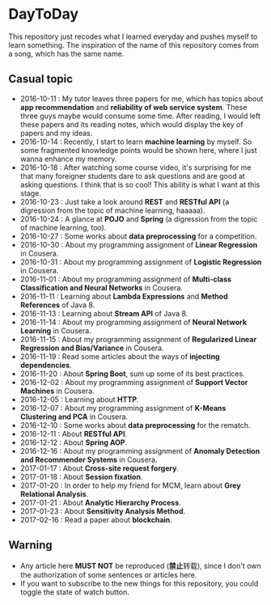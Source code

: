 # DayToDay
This repository just recodes what I learned everyday and pushes myself to learn something. The inspiration of the name of this repository comes from a song, which has the same name.

## Casual topic
- 2016-10-11 : My tutor leaves three papers for me, which has topics about **app recommendation** and **reliability of web service system**. These three guys maybe would consume some time. After reading, I would left these papers and its reading notes, which would display the key of papers and my ideas.
- 2016-10-14 : Recently, I start to learn **machine learning** by myself. So some fragmented knowledge points would be shown here, where I just wanna enhance my memory.
- 2016-10-18 : After watching some course video, it's surprising for me that many foreigner students dare to ask questions and are good at asking questions. I think that is so cool! This ability is what I want at this stage.
- 2016-10-23 : Just take a look around **REST** and **RESTful API** (a digression from the topic of machine learning, haaaaa).
- 2016-10-24 : A glance at **POJO** and **Spring** (a digression from the topic of machine learning, too).
- 2016-10-27 : Some works about **data preprocessing** for a competition.
- 2016-10-30 : About my programming assignment of **Linear Regression** in Cousera.
- 2016-10-31 : About my programming assignment of **Logistic Regression** in Cousera.
- 2016-11-01 : About my programming assignment of **Multi-class Classification and Neural Networks** in Cousera.
- 2016-11-11 : Learning about **Lambda Expressions** and **Method References** of Java 8.
- 2016-11-13 : Learning about **Stream API** of Java 8.
- 2016-11-14 : About my programming assignment of **Neural Network Learning** in Cousera.
- 2016-11-15 : About my programming assignment of **Regularized Linear Regression and Bias/Variance** in Cousera.
- 2016-11-19 : Read some articles about the ways of **injecting dependencies**.
- 2016-11-20 : About **Spring Boot**, sum up some of its best practices.
- 2016-12-02 : About my programming assignment of **Support Vector Machines** in Cousera.
- 2016-12-05 : Learning about **HTTP**.
- 2016-12-07 : About my programming assignment of **K-Means Clustering and PCA** in Cousera.
- 2016-12-10 : Some works about **data preprocessing** for the rematch.
- 2016-12-11 : About **RESTful API**.
- 2016-12-12 : About **Spring AOP**.
- 2016-12-16 : About my programming assignment of **Anomaly Detection and Recommender Systems** in Cousera.
- 2017-01-17 : About **Cross-site request forgery**.
- 2017-01-18 : About **Session fixation**.
- 2017-01-20 : In order to help my friend for MCM, learn about **Grey Relational Analysis**.
- 2017-01-21 : About **Analytic Hierarchy Process**.
- 2017-01-23 : About **Sensitivity Analysis Method**.
- 2017-02-16 : Read a paper about **blockchain**.

## Warning
- Any article here **MUST NOT** be reproduced (**禁止**转载), since I don't own the authorization of some sentences or articles here.
- If you want to subscribe to the new things for this repository, you could toggle the state of watch button.